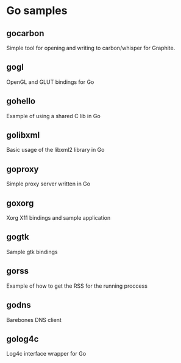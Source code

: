 # Go samples

## gocarbon

Simple tool for opening and writing to carbon/whisper for Graphite.

## gogl

OpenGL and GLUT bindings for Go

## gohello

Example of using a shared C lib in Go

## golibxml

Basic usage of the libxml2 library in Go

## goproxy

Simple proxy server written in Go

## goxorg

Xorg X11 bindings and sample application

## gogtk

Sample gtk bindings

## gorss

Example of how to get the RSS for the running proccess

## godns

Barebones DNS client

## golog4c

Log4c interface wrapper for Go
